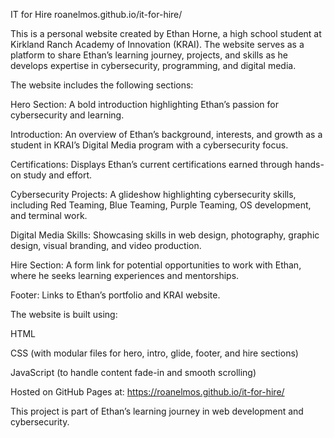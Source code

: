 IT for Hire
roanelmos.github.io/it-for-hire/

This is a personal website created by Ethan Horne, a high school student at Kirkland Ranch Academy of Innovation (KRAI). The website serves as a platform to share Ethan’s learning journey, projects, and skills as he develops expertise in cybersecurity, programming, and digital media.

The website includes the following sections:

Hero Section: A bold introduction highlighting Ethan’s passion for cybersecurity and learning.

Introduction: An overview of Ethan’s background, interests, and growth as a student in KRAI’s Digital Media program with a cybersecurity focus.

Certifications: Displays Ethan’s current certifications earned through hands-on study and effort.

Cybersecurity Projects: A glideshow highlighting cybersecurity skills, including Red Teaming, Blue Teaming, Purple Teaming, OS development, and terminal work.

Digital Media Skills: Showcasing skills in web design, photography, graphic design, visual branding, and video production.

Hire Section: A form link for potential opportunities to work with Ethan, where he seeks learning experiences and mentorships.

Footer: Links to Ethan’s portfolio and KRAI website.

The website is built using:

HTML

CSS (with modular files for hero, intro, glide, footer, and hire sections)

JavaScript (to handle content fade-in and smooth scrolling)

Hosted on GitHub Pages at:
https://roanelmos.github.io/it-for-hire/

This project is part of Ethan’s learning journey in web development and cybersecurity.